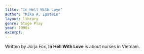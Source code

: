```yaml
---
title: "In Hell With Love"
author: "Mika A. Epstein"
layout: library
genre: Stage Play
year: 1990s
excerpt:
---
```


Written by Jorja Fox, **In Hell With Love** is about nurses in Vietnam.
